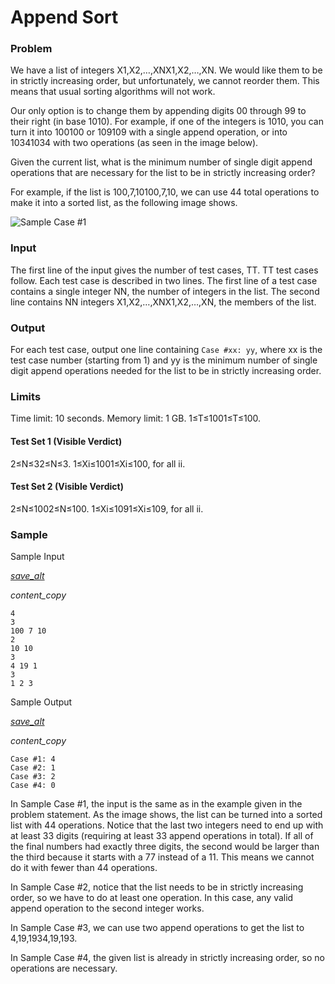 # Append Sort

### Problem

We have a list of integers X1,X2,…,XNX1,X2,…,XN. We would like them to be in strictly increasing order, but unfortunately, we cannot reorder them. This means that usual sorting algorithms will not work.

Our only option is to change them by appending digits 00 through 99 to their right (in base 1010). For example, if one of the integers is 1010, you can turn it into 100100 or 109109 with a single append operation, or into 10341034 with two operations (as seen in the image below).

Given the current list, what is the minimum number of single digit append operations that are necessary for the list to be in strictly increasing order?

For example, if the list is 100,7,10100,7,10, we can use 44 total operations to make it into a sorted list, as the following image shows.

![Sample Case #1](https://codejam.googleapis.com/dashboard/get_file/AQj_6U3SVvScX4Ge35F7k0MekoSi_wpamAqp0JCl44pjc6nhrwT1FsqVLgOPNsmPyU0FbQ/append_sort.png)

### Input

The first line of the input gives the number of test cases, TT. TT test cases follow. Each test case is described in two lines. The first line of a test case contains a single integer NN, the number of integers in the list. The second line contains NN integers X1,X2,…,XNX1,X2,…,XN, the members of the list.

### Output

For each test case, output one line containing `Case #xx: yy`, where xx is the test case number (starting from 1) and yy is the minimum number of single digit append operations needed for the list to be in strictly increasing order.

### Limits

Time limit: 10 seconds.
Memory limit: 1 GB.
1≤T≤1001≤T≤100.

#### Test Set 1 (Visible Verdict)

2≤N≤32≤N≤3.
1≤Xi≤1001≤Xi≤100, for all ii.

#### Test Set 2 (Visible Verdict)

2≤N≤1002≤N≤100.
1≤Xi≤1091≤Xi≤109, for all ii.

### Sample

Sample Input

[*save_alt*](https://codejam.googleapis.com/dashboard/get_file/AQj_6U3DnCtLkdjRzcd36XmaXarTaDv0jC7vn47qpbmefg0Eg8ADTdbWMcRyiVnUIsRqnZc27id4zWeM2pwXXkrM6oo7/append_sort_sample_ts1_input.txt)

*content_copy*

```
4
3
100 7 10
2
10 10
3
4 19 1
3
1 2 3
```

Sample Output

[*save_alt*](https://codejam.googleapis.com/dashboard/get_file/AQj_6U2BzD-IoArmv1x2nY9YFLnZ1t6nGhr1KrvFOLF4XzaIiDIhbBLy75XSSJVbN2kv-eEAkk9L7yeMW7LxJ3C2_9Kwdg/append_sort_sample_ts1_output.txt)

*content_copy*

```
Case #1: 4
Case #2: 1
Case #3: 2
Case #4: 0
```

In Sample Case #1, the input is the same as in the example given in the problem statement. As the image shows, the list can be turned into a sorted list with 44 operations. Notice that the last two integers need to end up with at least 33 digits (requiring at least 33 append operations in total). If all of the final numbers had exactly three digits, the second would be larger than the third because it starts with a 77 instead of a 11. This means we cannot do it with fewer than 44 operations.

In Sample Case #2, notice that the list needs to be in strictly increasing order, so we have to do at least one operation. In this case, any valid append operation to the second integer works.

In Sample Case #3, we can use two append operations to get the list to 4,19,1934,19,193.

In Sample Case #4, the given list is already in strictly increasing order, so no operations are necessary.